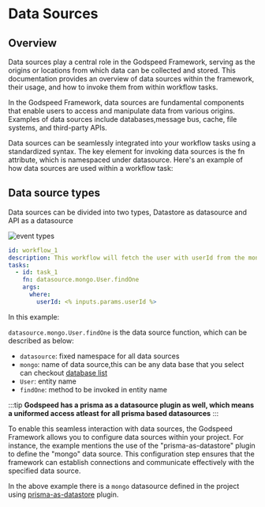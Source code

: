 # Data Sources
## Overview

Data sources play a central role in the Godspeed Framework, serving as the origins or locations from which data can be collected and stored. This documentation provides an overview of data sources within the framework, their usage, and how to invoke them from within workflow tasks.

In the Godspeed Framework, data sources are fundamental components that enable users to access and manipulate data from various origins. Examples of data sources include databases,message bus, cache, file systems, and third-party APIs.

Data sources can be seamlessly integrated into your workflow tasks using a standardized syntax. The key element for invoking data sources is the fn attribute, which is namespaced under datasource. Here's an example of how data sources are used within a workflow task:

## Data source types

Data sources can be divided into two types, Datastore as datasource and API as a datasource


<img src="https://res.cloudinary.com/dsvdiwazh/image/upload/v1704478971/Screenshot_from_2024-01-05_23-52-33_e8ihnh.png" alt="event types" />



```yaml
id: workflow_1
description: This workflow will fetch the user with userId from the mongo database
tasks:
  - id: task_1
    fn: datasource.mongo.User.findOne
    args:
      where:
        userId: <% inputs.params.userId %>
```

In this example:

`datasource.mongo.User.findOne` is the data source function, which can be described as below:

  - `datasource`: fixed namespace for all data sources
  - `mongo`: name of data source,this can be any data base that you select can checkout [database list](/docs/getting-started/create-blog-project#prisma-supports-wide-range-of-databases)
  - `User`: entity name
  - `findOne`: method to be invoked in entity name


:::tip **Godspeed has a prisma as a datasource plugin as well, which means a uniformed access atleast for all prisma based datasources**
:::


To enable this seamless interaction with data sources, the Godspeed Framework allows you to configure data sources within your project. For instance, the example mentions the use of the "prisma-as-datastore" plugin to define the "mongo" data source. This configuration step ensures that the framework can establish connections and communicate effectively with the specified data source.

In the above example there is a `mongo` datasource defined in the project using [prisma-as-datastore](https://www.npmjs.com/package/@godspeedsystems/plugins-prisma-as-datastore) plugin.
